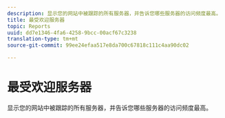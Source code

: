 ```yaml
---
description: 显示您的网站中被跟踪的所有服务器，并告诉您哪些服务器的访问频度最高。
title: 最受欢迎服务器
topic: Reports
uuid: dd7e1346-4fa6-4258-9bcc-00acf67c3238
translation-type: tm+mt
source-git-commit: 99ee24efaa517e8da700c67818c111c4aa90dc02

---
```



# 最受欢迎服务器

显示您的网站中被跟踪的所有服务器，并告诉您哪些服务器的访问频度最高。

